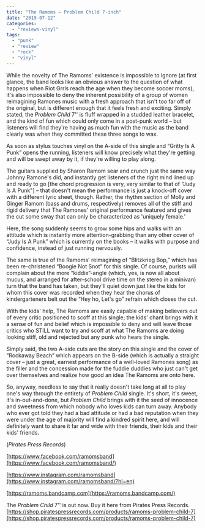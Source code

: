 ```yaml
---
title: "The Ramoms – Problem Child 7-inch"
date: "2019-07-12"
categories: 
  - "reviews-vinyl"
tags: 
  - "punk"
  - "review"
  - "rock"
  - "vinyl"
---
```


While the novelty of The Ramoms' existence is impossible to ignore (at first glance, the band looks like an obvious answer to the question of what happens when Riot Grrls reach the age when they become soccer moms), it's also impossible to deny the inherent possibility of a group of women reimagining Ramones music with a fresh approach that isn't too far off of the original, but is different enough that it feels fresh and exciting. Simply stated, the _Problem Child_ 7'' is fluff wrapped in a studded leather bracelet, and the kind of fun which could only come in a post-punk world – but listeners will find they're having as much fun with the music as the band clearly was when they committed these three songs to wax.

As soon as stylus touches vinyl on the A-side of this single and “Gritty Is A Punk” opens the running, listeners will know precisely what they're getting and will be swept away by it, if they're willing to play along.

The guitars supplied by Sharon Ramom sear and crunch just the same way Johnny Ramone's did, and instantly get listeners of the right mind lined up and ready to go \[the chord progression is very, very similar to that of “Judy Is A Punk"\] – that doesn't mean the performance is just a knock-off cover with a different lyric sheet, though. Rather, the rhythm section of Molly and Ginger Ramom (bass and drums, respectively) removes all of the stiff and rigid delivery that The Ramones' original performance featured and gives the cut some sway that can only be characterized as 'uniquely female.'

Here, the song suddenly seems to grow some hips and walks with an attitude which is instantly more attention-grabbing than any other cover of “Judy Is A Punk” which is currently on the books – it walks with purpose and confidence, instead of just running nervously.

The same is true of the Ramoms' reimagining of “Blitzkrieg Bop,” which has been re-christened “Boogie Not Snot” for this single. Of course, purists will complain about the more “kiddie”-angle (which, yes, is now all about mucus, and arranged for after-school drive time on the stereo in a minivan) turn that the band has taken, but they'll quiet down just like the kids for whom this cover was recorded when they hear the chorus of kindergarteners belt out the “Hey ho, Let's go” refrain which closes the cut.

With the kids' help, The Ramoms are easily capable of making believers out of every critic positioned to scoff at this single; the kids' chant brings with it a sense of fun and belief which is impossible to deny and will leave those critics who STILL want to try and scoff at what The Ramoms are doing looking stiff, old and rejected but any punk who hears the single.

Simply said, the two A-side cuts are the story on this single and the cover of “Rockaway Beach” which appears on the B-side (which is actually a straight cover – just a great, earnest performance of a well-loved Ramones song) as the filler and the concession made for the fuddie duddies who just can't get over themselves and realize how good an idea The Ramoms are onto here.

So, anyway, needless to say that it really doesn't take long at all to play one's way through the entirety of _Problem Child_ single. It's short, it's sweet, it's in-out-and-done, but _Problem Child_ brings with it the seed of innocence and sweetness from which nobody who loves kids can turn away. Anybody who ever got told they had a bad attitude or had a bad reputation when they were under the age of majority will find a kindred spirit here, and will definitely want to share it far and wide with their friends, their kids and their kids' friends. 

(_Pirates Press Records_)

[https://www.facebook.com/ramomsband](https://www.facebook.com/ramomsband/)

[https://www.instagram.com/ramomsband](https://www.instagram.com/ramomsband/?hl=en)

[https://ramoms.bandcamp.com](https://ramoms.bandcamp.com/)

The _Problem Child_ 7'' is out now. Buy it here from Pirates Press Records. [https://shop.piratespressrecords.com/products/ramoms-problem-child-7](https://shop.piratespressrecords.com/products/ramoms-problem-child-7)

